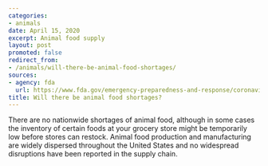 ```yaml
---
categories:
- animals
date: April 15, 2020
excerpt: Animal food supply
layout: post
promoted: false
redirect_from:
- /animals/will-there-be-animal-food-shortages/
sources:
- agency: fda
  url: https://www.fda.gov/emergency-preparedness-and-response/coronavirus-disease-2019-covid-19/coronavirus-disease-2019-covid-19-frequently-asked-questions
title: Will there be animal food shortages?
---
```


There are no nationwide shortages of animal food, although in some cases the inventory of certain foods at your grocery store might be temporarily low before stores can restock. Animal food production and manufacturing are widely dispersed throughout the United States and no widespread disruptions have been reported in the supply chain.